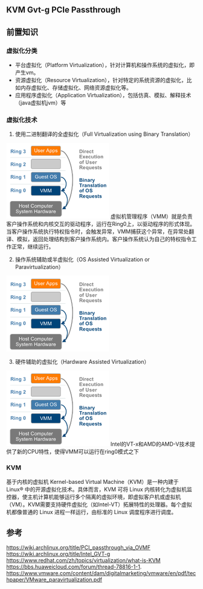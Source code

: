 ## KVM Gvt-g PCIe Passthrough

## 前置知识

### 虚拟化分类
- 平台虚拟化（Platform Virtualization），针对计算机和操作系统的虚拟化，即产生vm。
- 资源虚拟化（Resource Virtualization），针对特定的系统资源的虚拟化，比如内存虚拟化、存储虚拟化、网络资源虚拟化等。
- 应用程序虚拟化（Application Virtualization），包括仿真、模拟、解释技术（java虚拟机jvm）等

### 虚拟化技术
1. 使用二进制翻译的全虚拟化（Full Virtualization using Binary Translation）
<img src="assets/001.png" height=200>  
虚拟机管理程序（VMM）就是负责客户操作系统和内核交互的驱动程序，运行在Ring0上，以驱动程序的形式体现。  
当客户操作系统执行特权指令时，会触发异常，VMM捕获这个异常，在异常处翻译、模拟，返回处理结构到客户操作系统内。客户操作系统认为自己的特权指令工作正常，继续运行。

2. 操作系统辅助或半虚拟化（OS Assisted Virtualization or Paravirtualization）
<img src="assets/001.png" height=200>  

3. 硬件辅助的虚拟化（Hardware Assisted Virtualization）  
<img src="assets/001.png" height=200>  
Intel的VT-x和AMD的AMD-V技术提供了新的CPU特性，使得VMM可以运行在ring0模式之下

### KVM
基于内核的虚拟机 Kernel-based Virtual Machine（KVM）是一种内建于 Linux® 中的开源虚拟化技术。具体而言，KVM 可将 Linux 内核转化为虚拟机监控器，使主机计算机能够运行多个隔离的虚拟环境，即虚拟客户机或虚拟机（VM）。KVM需要支持硬件虚拟化（如Intel-VT）拓展特性的处理器。每个虚拟机都像普通的 Linux 进程一样运行，由标准的 Linux 调度程序进行调度。

## 参考
https://wiki.archlinux.org/title/PCI_passthrough_via_OVMF
https://wiki.archlinux.org/title/Intel_GVT-g
https://www.redhat.com/zh/topics/virtualization/what-is-KVM
https://bbs.huaweicloud.com/forum/thread-78816-1-1.
https://www.vmware.com/content/dam/digitalmarketing/vmware/en/pdf/techpaper/VMware_paravirtualization.pdf

